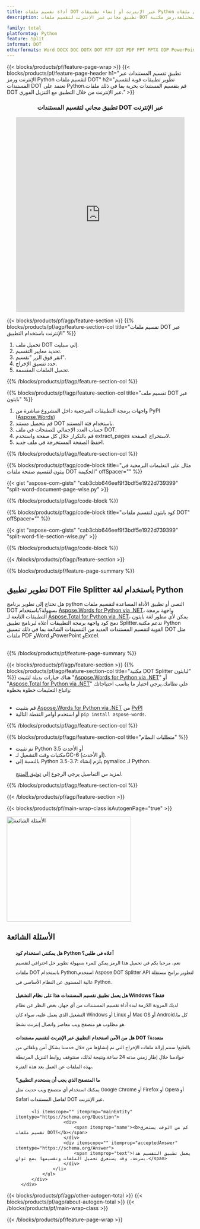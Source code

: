 ```yaml
---
title: أداة تقسيم ملفات DOT عبر الإنترنت أو إنشاء تطبيقات Python لتقسيم ملفات DOT
description: تطبيق مجاني عبر الإنترنت لتقسيم ملفات DOT المختلفة.رمز مكتبة Python Splitter لمستندات DOT.

family: total
platformtag: Python
feature: Split
informat: DOT
otherformats: Word DOCX DOC DOTX DOT RTF ODT PDF PPT PPTX ODP PowerPoint
---
```

{{< blocks/products/pf/feature-page-wrap >}}
{{< blocks/products/pf/feature-page-header h1="تطبيق تقسيم المستندات عبر الإنترنت ورمز Python لتقسيم ملفات DOT" h2="تطوير تطبيقات قوية لتقسيم المستندات DOT تعتمد على Python.قم بتقسيم المستندات بحرية بما في ذلك ملفات DOT عبر الإنترنت من خلال التطبيق مع التنزيل الفوري." >}}


<div class="container-fluid agp-content bg-white aboutfile box-1 vh100 section nopbtm">
<div class=container>
<div class=row>
<div class="demobox tc col-md-12 padding-0" align="center">

<h3>تطبيق مجاني لتقسيم المستندات DOT عبر الإنترنت</h3>

<iframe style="border: none; height: 526px;" scrolling="no" src="https://products.aspose.app/total/splitter/embed&h1&h2" id="child-iframe" width="90%"></iframe>

</div></div>
</div></div>

{{< blocks/products/pf/agp/feature-section >}}
{{% blocks/products/pf/agp/feature-section-col title="تقسيم ملفات DOT عبر الإنترنت باستخدام التطبيق" %}}

1. تحميل ملف DOT إلى سبليت.
1. تحديد معايير التقسيم.
1. انقر فوق الزر "تقسيم".
1. حدد تنسيق الإخراج.
1. تحميل الملفات المقسمة.

{{% /blocks/products/pf/agp/feature-section-col %}}

{{% blocks/products/pf/agp/feature-section-col title="تقسيم ملف DOT عبر بايثون" %}}

1. واجهات برمجة التطبيقات المرجعية داخل المشروع مباشرة من PyPI ([Aspose.Words](https://pypi.org/project/aspose-words/))
1. قم بتحميل مستند DOT باستخدام فئة المستند.
1. حساب العدد الإجمالي للصفحات في ملف DOT.
1. قم بالتكرار خلال كل صفحة واستخدم extract_pages لاستخراج الصفحة.
1. احفظ الصفحة المستخرجة في ملف جديد.

{{% /blocks/products/pf/agp/feature-section-col %}}

{{% blocks/products/pf/agp/code-block title="مثال على التعليمات البرمجية في بيثون لتقسيم صفحة ملفات DOT الحكيمة" offSpacer="" %}}

{{< gist "aspose-com-gists" "cab3cbb646eef9f3bdf5e1922d739399" "split-word-document-page-wise.py" >}}

{{% /blocks/products/pf/agp/code-block %}}

{{% blocks/products/pf/agp/code-block title="كود بايثون لتقسيم ملفات DOT" offSpacer="" %}}

{{< gist "aspose-com-gists" "cab3cbb646eef9f3bdf5e1922d739399" "split-word-file-section-wise.py" >}}

{{% /blocks/products/pf/agp/code-block %}}

{{< /blocks/products/pf/agp/feature-section >}}

{{% blocks/products/pf/feature-page-summary %}}


<h2>تطوير تطبيق DOT File Splitter باستخدام لغة Python</h2>

هل تحتاج إلى تطوير برنامج python النصي أو تطبيق الأداة المساعدة لتقسيم ملفات DOT بسهولة؟باستخدام [Aspose.Words for Python via .NET](https://products.aspose.com/words/python-net/)، واجهة برمجة التطبيقات التابعة لـ [Aspose.Total for Python via .NET](https://products.aspose.com/total/python-net/)، يمكن لأي مطور لغة بايثون دمج كود واجهة برمجة التطبيقات أعلاه لبرنامج تطبيق Splitter.تدعم مكتبة Python القوية لتقسيم المستندات العديد من التنسيقات الشائعة بما في ذلك تنسيق DOT مثل ملفات PDF وWord وPowerPoint وExcel.<br /><br />

{{% /blocks/products/pf/feature-page-summary %}}

{{< blocks/products/pf/agp/feature-section >}}
{{% blocks/products/pf/agp/feature-section-col title="مكتبة DOT Splitter لبايثون" %}}
هناك خيارات بديلة لتثبيت "[Aspose.Words for Python via .NET](https://products.aspose.com/words/python-net/)" أو "[Aspose.Total for Python via .NET](https://products.aspose.com/total/python-net/)" على نظامك.يرجى اختيار ما يناسب احتياجاتك واتباع التعليمات خطوة بخطوة:<br /><br />

- قم بتثبيت [Aspose.Words for Python via .NET](https://products.aspose.com/words/python-net/) من [PyPI](https://pypi.org/project/aspose-words/)
- أو استخدم أوامر النقطة التالية ```pip install aspose-words```.


{{% /blocks/products/pf/agp/feature-section-col %}}

{{% blocks/products/pf/agp/feature-section-col title="متطلبات النظام" %}}

- تم تثبيت Python 3.5 أو الأحدث
- مكتبات وقت التشغيل لـGC-6 (أو الأحدث).
- بالنسبة إلى Python 3.5-3.7: يلزم إنشاء pymalloc لـ Python.
<br /><br />
لمزيد من التفاصيل يرجى الرجوع إلى [توثيق المنتج](https://docs.aspose.com/words/python-net/system-requirements/).

{{% /blocks/products/pf/agp/feature-section-col %}}

{{< /blocks/products/pf/agp/feature-section >}}

{{< blocks/products/pf/main-wrap-class isAutogenPage="true" >}}

<style>.howtolist li{margin-right: 0!important;line-height: 26px;position: relative;margin-bottom: 10px;font-size: 13px;list-style-type: none;}</style>
<div class="col-md-12 tl bg-gray-dark howtolist section">
  <a class="anchor" name="faqpage"></a>
  <div class="container tl dflex" itemscope="" itemtype="https://schema.org/FAQPage">
      <div class="col-md-4 howtosectiongfx">
          <img class="social-panel-hide-on-mobile" src="https://www.groupdocs.cloud/templates/brand/images/groupdocs/conversion/groupdocs_conversion-brand.png" alt="الأسئلة الشائعة" width="335" height="283">
      </div>
      <div class="howtosection col-md-8">
          <div>
              <h2>الأسئلة الشائعة</h2>
               <ul>
                  <li itemscope="" itemprop="mainEntity" itemtype="https://schema.org/Question">
                      <div>
                          <span itemprop="name"><b>هل يمكنني استخدام كود Python أعلاه في طلبي؟</b></span>
                      </div>
                      <div itemscope="" itemprop="acceptedAnswer" itemtype="https://schema.org/Answer">
                          <span itemprop="text">نعم، مرحبا بكم في تحميل هذا الرمز.يمكن للمرء بسهولة تطوير حل احترافي لتقسيم ملفات DOT باستخدام Python.استخدم Aspose DOT Splitter API لتطوير برامج مستقلة عالية المستوى عن النظام الأساسي في Python.</span>
                      </div>
                  </li>
                  <li itemscope="" itemprop="mainEntity" itemtype="https://schema.org/Question">
                      <div>
                          <span itemprop="name"><b>هل يعمل تطبيق تقسيم المستندات هذا على نظام التشغيل Windows فقط؟</b></span>
                      </div>
                      <div itemscope="" itemprop="acceptedAnswer" itemtype="https://schema.org/Answer">
                          <span itemprop="text">لديك المرونة اللازمة لبدء أداة تقسيم المستندات من أي جهاز، بغض النظر عن نظام التشغيل الذي يعمل عليه، سواء كان Windows أو Linux أو Mac OS أو Android.كل ما هو مطلوب هو متصفح ويب معاصر واتصال إنترنت نشط.</span>
                      </div>
                  </li>
                  <li itemscope="" itemprop="mainEntity" itemtype="https://schema.org/Question">
                      <div>
                          <span itemprop="name"><b>هل من الآمن استخدام التطبيق عبر الإنترنت لتقسيم مستندات DOT متعددة؟</b></span>
                      </div>
                      <div itemscope="" itemprop="acceptedAnswer" itemtype="https://schema.org/Answer">
                          <span itemprop="text">بالطبع! ستتم إزالة ملفات الإخراج التي تم إنشاؤها من خلال خدمتنا بشكل آمن وتلقائي من خوادمنا خلال إطار زمني مدته 24 ساعة.ونتيجة لذلك، ستتوقف روابط التنزيل المرتبطة بهذه الملفات عن العمل بعد هذه الفترة.</span>
                      </div>
                  </li>                 
                  <li itemscope="" itemprop="mainEntity" itemtype="https://schema.org/Question">
                      <div>
                          <span itemprop="name"><b>ما المتصفح الذي يجب أن يستخدم التطبيق؟</b></span>
                      </div>
                      <div itemscope="" itemprop="acceptedAnswer" itemtype="https://schema.org/Answer">
                          <span itemprop="text">يمكنك استخدام أي متصفح ويب حديث مثل Google Chrome أو Firefox أو Opera أو Safari لفاصل المستندات DOT عبر الإنترنت.</span>
                      </div>
                  </li>
 		  
 		  <li itemscope="" itemprop="mainEntity" itemtype="https://schema.org/Question">
                      <div>
                          <span itemprop="name"><b>كم من الوقت يستغرق تقسيم ملفات DOT؟</b></span>
                      </div>
                      <div itemscope="" itemprop="acceptedAnswer" itemtype="https://schema.org/Answer">
                          <span itemprop="text">يعمل تطبيق التقسيم هذا بسرعة، وقد يستغرق تحميل الملفات وتقسيمها بضع ثوانٍ.</span>
                      </div>
                  </li>
              </ul>
          </div>
      </div>
  </div>

{{< blocks/products/pf/agp/other-autogen-total >}}
{{< blocks/products/pf/agp/about-autogen-total >}}
{{< /blocks/products/pf/main-wrap-class >}}

{{< /blocks/products/pf/feature-page-wrap >}}
